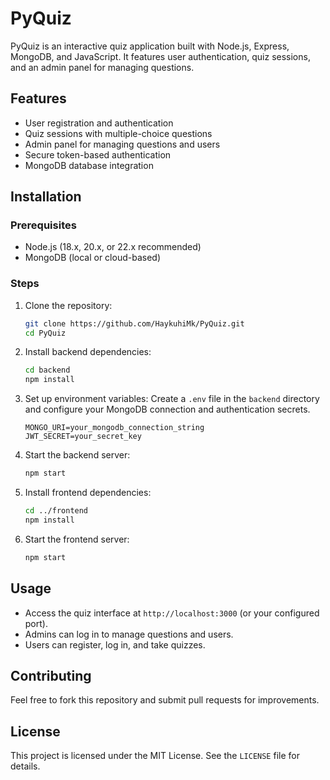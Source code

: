 # PyQuiz

PyQuiz is an interactive quiz application built with Node.js, Express, MongoDB, and JavaScript. It features user authentication, quiz sessions, and an admin panel for managing questions.

## Features

- User registration and authentication
- Quiz sessions with multiple-choice questions
- Admin panel for managing questions and users
- Secure token-based authentication
- MongoDB database integration

## Installation

### Prerequisites
- Node.js (18.x, 20.x, or 22.x recommended)
- MongoDB (local or cloud-based)

### Steps

1. Clone the repository:
   ```bash
   git clone https://github.com/HaykuhiMk/PyQuiz.git
   cd PyQuiz
   ```

2. Install backend dependencies:
   ```bash
   cd backend
   npm install
   ```

3. Set up environment variables:
   Create a `.env` file in the `backend` directory and configure your MongoDB connection and authentication secrets.
   ```
   MONGO_URI=your_mongodb_connection_string
   JWT_SECRET=your_secret_key
   ```

4. Start the backend server:
   ```bash
   npm start
   ```

5. Install frontend dependencies:
   ```bash
   cd ../frontend
   npm install
   ```

6. Start the frontend server:
   ```bash
   npm start
   ```

## Usage

- Access the quiz interface at `http://localhost:3000` (or your configured port).
- Admins can log in to manage questions and users.
- Users can register, log in, and take quizzes.

## Contributing

Feel free to fork this repository and submit pull requests for improvements.

## License

This project is licensed under the MIT License. See the `LICENSE` file for details.

